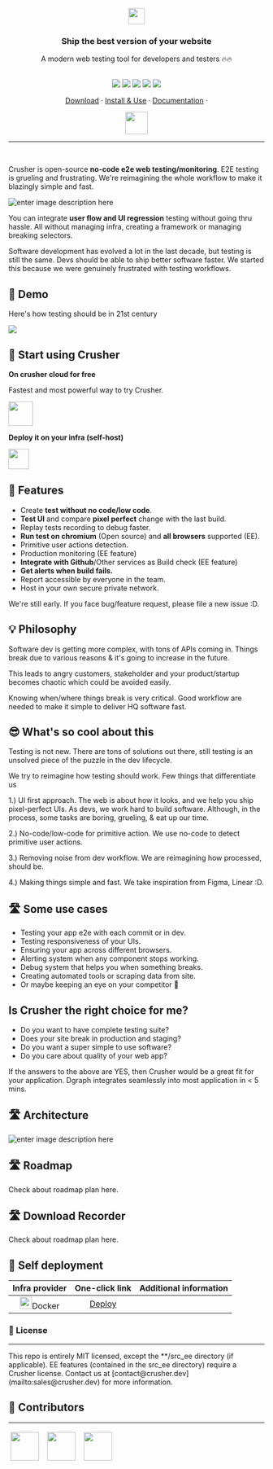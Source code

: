 <br/>
<div align="center">
<img src="https://i.imgur.com/CRYknDh.png" height="32" style="margin: 0 auto;"/>
<h3 align="center" >Ship the best version of your website</h3>
<div>A modern web testing tool for developers and testers 🔥🔥 </div><br/>


<p align="center">
    <a href="https://github.com/badges/shields/graphs/contributors" alt="Contributors">
        <img src="https://img.shields.io/badge/license-MIT-%23373737?style=flat-square&color=ff3db6" /></a>
    <a href="#backers" alt="Backers on Open Collective">
        <img src="https://img.shields.io/badge/node-%3E=%2014.0.0-brightgreen?style=flat-square" /></a>
            <a href="#backers" alt="Backers on Open Collective">
        <img src="https://img.shields.io/github/last-commit/crusherdev/crusher?color=8e3dff&style=flat-square" /></a>
                    <a href="#backers" alt="Backers on Open Collective">
                <img src="https://img.shields.io/docker/image-size/7296823551/test?style=flat-square" /></a>
                                    <a href="#backers" alt="Backers on Open Collective">
                                <img src="https://img.shields.io/npm/types/typescript?style=flat-square" /></a>
</p>

<p align="center">
    <a href="#">Download</a> ·
    <a href="#-start-using-crusher">Install & Use</a> ·
    <a href="https://docs.crusher.dev">Documentation</a> ·
</p>

<img src="https://i.imgur.com/8DUE0TL.png" height="44"/>

<br/>
    
<hr/>

</div>

<br>

Crusher is open-source **no-code e2e web testing/monitoring**. E2E testing is grueling and frustrating. We're reimagining the whole workflow to make it blazingly simple and fast.


![enter image description here](https://i.imgur.com/WvwLuzk.png)


You can integrate **user flow and UI regression** testing without going thru hassle. All without managing infra, creating a framework or managing breaking selectors.

Software development has evolved a lot in the last decade, but testing is still the same. Devs should be able to ship better software faster. We started this because we were genuinely frustrated with testing workflows.

## 🚀 Demo

Here's how testing should be in 21st century

<img src="https://camo.githubusercontent.com/2676911af677a0fda9a26b1d7a06e39805bdb8438b4e338915b9497840eee4e4/68747470733a2f2f73392e67696679752e636f6d2f696d616765732f657a6769662d342d6139356636646533356563342e676966" border="0">

## 🚀 Start using Crusher

**On crusher cloud for free**

Fastest and most powerful way to try Crusher.

<a href="https://crusher.dev/#signup">
<img src="https://i.imgur.com/kg2eHRN.png" height="48px"/>
</a>

<br/>



**Deploy it on your infra (self-host)**

<img src="https://i.imgur.com/h6TC4Nt.png" height="40px"/>

## 🔮 Features

- Create **test without no code/low code**.
- **Test UI** and compare **pixel perfect** change with the last build.
- Replay tests recording to debug faster.
- **Run test on chromium** (Open source) and **all browsers** supported (EE).
- Primitive user actions detection.
- Production monitoring (EE feature)
- **Integrate with Github**/Other services as Build check (EE feature)
- **Get alerts when build fails.**
- Report accessible by everyone in the team.
- Host in your own secure private network.

We're still early. If you face bug/feature request, please file a new issue :D.

## 💡 Philosophy

Software dev is getting more complex, with tons of APIs coming in. Things break due to various reasons & it's going to increase in the future.

This leads to angry customers, stakeholder and your product/startup becomes chaotic which could be avoided easily.

Knowing when/where things break is very critical. Good workflow are needed to make it simple to deliver HQ software fast.

## 😎 What's so cool about this

Testing is not new. There are tons of solutions out there, still testing is an unsolved piece of the puzzle in the dev lifecycle.

We try to reimagine how testing should work. Few things that differentiate us

1.) UI first approach. The web is about how it looks, and we help you ship pixel-perfect UIs. As devs, we work hard to build software. Although, in the process, some tasks are boring, grueling, & eat up our time.

2.) No-code/low-code for primitive action. We use no-code to detect primitive user actions.

3.) Removing noise from dev workflow. We are reimagining how processed, should be.

4.) Making things simple and fast. We take inspiration from Figma, Linear :D.


## 🛣️ Some use cases

- Testing your app e2e with each commit or in dev.
- Testing responsiveness of your UIs.
- Ensuring your app across different browsers.
- Alerting system when any component stops working.
- Debug system that helps you when something breaks.
- Creating automated tools or scraping data from site.
- Or maybe keeping an eye on your competitor 👀

## Is Crusher the right choice for me?

- Do you want to have complete testing suite?
- Does your site break in production and staging?
- Do you want a super simple to use software?
- Do you care about quality of your web app?

If the answers to the above are YES, then Crusher would be a great fit for your
application. Dgraph integrates seamlessly into most application in < 5 mins. 

## 🛣️ Architecture

![enter image description here](https://i.imgur.com/wzU5fUO.png)

## 🛣️ Roadmap

Check about roadmap plan here.

## 🛣️ Download Recorder

Check about roadmap plan here.

## 🧱 Self deployment

|                                   **Infra provider**                                   |                                **One-click link**                                | **Additional information** |
| :------------------------------------------------------------------------------------: | :------------------------------------------------------------------------------: | :------------------------: |
| <div style=""> <img src="https://i.imgur.com/x2v2EpM.png" height="24px"/>Docker </div> | [Deploy](https://docs.crusher.dev/docs/self-host/how-to-setup-crusher-on-docker) |                            |

### 📝 License

<hr/>
This repo is entirely MIT licensed, except the **/src_ee directory (if applicable).
EE features (contained in the src_ee directory) require a Crusher license. Contact us at [contact@crusher.dev](mailto:sales@crusher.dev) for more information.

## 🤝 Contributors

<hr/>
<p float="left">

<img src="https://avatars.githubusercontent.com/u/6849438?v=4" height="56" style="margin: 4px;"/> &nbsp;<img src="https://avatars.githubusercontent.com/u/16796008?v=4" height="56" style="margin: 4px;"/> &nbsp;<img src="https://avatars.githubusercontent.com/u/51117080?v=4" height="56" style="margin: 4px;"/>

</p>
